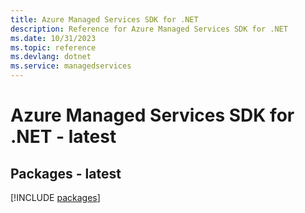 ```yaml
---
title: Azure Managed Services SDK for .NET
description: Reference for Azure Managed Services SDK for .NET
ms.date: 10/31/2023
ms.topic: reference
ms.devlang: dotnet
ms.service: managedservices
---
```

# Azure Managed Services SDK for .NET - latest
## Packages - latest
[!INCLUDE [packages](managed-services-index.md)]
